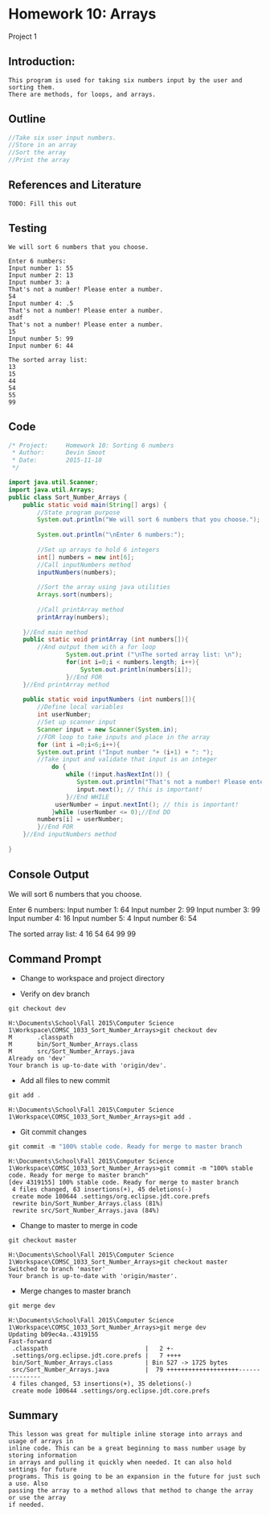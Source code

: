 # Homework 10: Arrays
  Project 1

## Introduction:

	This program is used for taking six numbers input by the user and sorting them.
	There are methods, for loops, and arrays.
	
## Outline

```java
//Take six user input numbers.
//Store in an array
//Sort the array
//Print the array
```

## References and Literature
```
TODO: Fill this out
```

## Testing

```
We will sort 6 numbers that you choose.

Enter 6 numbers:
Input number 1: 55
Input number 2: 13
Input number 3: a
That's not a number! Please enter a number.
54
Input number 4: .5
That's not a number! Please enter a number.
asdf
That's not a number! Please enter a number.
15
Input number 5: 99
Input number 6: 44

The sorted array list: 
13
15
44
54
55
99
```

## Code
```java
/* Project:		Homework 10: Sorting 6 numbers
 * Author:		Devin Smoot
 * Date:		2015-11-18
 */

import java.util.Scanner;
import java.util.Arrays;
public class Sort_Number_Arrays {
	public static void main(String[] args) {
		//State program purpose
		System.out.println("We will sort 6 numbers that you choose.");
		
		System.out.println("\nEnter 6 numbers:");
		
		//Set up arrays to hold 6 integers
		int[] numbers = new int[6];
		//Call inputNumbers method
		inputNumbers(numbers);
		
		//Sort the array using java utilities
		Arrays.sort(numbers);
		
		//Call printArray method
		printArray(numbers);
		
	}//End main method
	public static void printArray (int numbers[]){
		//And output them with a for loop
				System.out.print ("\nThe sorted array list: \n");
				for(int i=0;i < numbers.length; i++){
					System.out.println(numbers[i]);
				}//End FOR
	}//End printArray method
	
	public static void inputNumbers (int numbers[]){
		//Define local variables
		int userNumber;
		//Set up scanner input
		Scanner input = new Scanner(System.in);
		//FOR loop to take inputs and place in the array
		for (int i =0;i<6;i++){
		System.out.print ("Input number "+ (i+1) + ": ");		
		//Take input and validate that input is an integer
			do {
				while (!input.hasNextInt()) {
		           System.out.println("That's not a number! Please enter a number.");
		           input.next(); // this is important!
		        }//End WHILE
			 userNumber = input.nextInt(); // this is important!
			}while (userNumber <= 0);//End DO
		numbers[i] = userNumber;
		}//End FOR
	}//End inputNumbers method
	
}
```

## Console Output

We will sort 6 numbers that you choose.

Enter 6 numbers:
Input number 1: 64
Input number 2: 99
Input number 3: 99
Input number 4: 16
Input number 5: 4
Input number 6: 54

The sorted array list: 
4
16
54
64
99
99

## Command Prompt
	
*	Change to workspace and project directory
	
*	Verify on dev branch
```java
git checkout dev
```
```
H:\Documents\School\Fall 2015\Computer Science 1\Workspace\COMSC_1033_Sort_Number_Arrays>git checkout dev
M       .classpath
M       bin/Sort_Number_Arrays.class
M       src/Sort_Number_Arrays.java
Already on 'dev'
Your branch is up-to-date with 'origin/dev'.
```
*	Add all files to new commit
	
```java
git add .
```
```
H:\Documents\School\Fall 2015\Computer Science 1\Workspace\COMSC_1033_Sort_Number_Arrays>git add .
```
*	Git commit changes
```java
git commit -m "100% stable code. Ready for merge to master branch
```
```
H:\Documents\School\Fall 2015\Computer Science 1\Workspace\COMSC_1033_Sort_Number_Arrays>git commit -m "100% stable code. Ready for merge to master branch"
[dev 4319155] 100% stable code. Ready for merge to master branch
 4 files changed, 63 insertions(+), 45 deletions(-)
 create mode 100644 .settings/org.eclipse.jdt.core.prefs
 rewrite bin/Sort_Number_Arrays.class (81%)
 rewrite src/Sort_Number_Arrays.java (84%)
```
*	Change to master to merge in code
```java
git checkout master
```
``` 
H:\Documents\School\Fall 2015\Computer Science 1\Workspace\COMSC_1033_Sort_Number_Arrays>git checkout master
Switched to branch 'master'
Your branch is up-to-date with 'origin/master'.
```
*	Merge changes to master branch
```java
git merge dev
```
```
H:\Documents\School\Fall 2015\Computer Science 1\Workspace\COMSC_1033_Sort_Number_Arrays>git merge dev
Updating b09ec4a..4319155
Fast-forward
 .classpath                           |   2 +-
 .settings/org.eclipse.jdt.core.prefs |   7 ++++
 bin/Sort_Number_Arrays.class         | Bin 527 -> 1725 bytes
 src/Sort_Number_Arrays.java          |  79 ++++++++++++++++++++---------------
 4 files changed, 53 insertions(+), 35 deletions(-)
 create mode 100644 .settings/org.eclipse.jdt.core.prefs
 ```
	 
## Summary
	This lesson was great for multiple inline storage into arrays and usage of arrays in 
	inline code. This can be a great beginning to mass number usage by storing information
	in arrays and pulling it quickly when needed. It can also hold settings for future
	programs. This is going to be an expansion in the future for just such a use. Also
	passing the array to a method allows that method to change the array or use the array
	if needed.
	